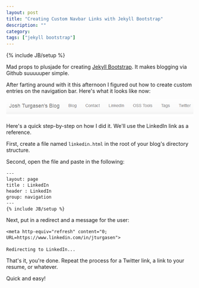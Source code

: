 ```yaml
---
layout: post
title: "Creating Custom Navbar Links with Jekyll Bootstrap"
description: ""
category: 
tags: ["jekyll bootstrap"]
---
```

{% include JB/setup %}

Mad props to plusjade for creating [Jekyll Bootstrap](http://jekyllbootstrap.com/).  It makes blogging via Github suuuuuper simple.

After farting around with it this afternoon I figured out how to create custom entries on the navigation bar.  Here's what it looks like now:

![Image not found!](/assets/2014-10-11-my-navbar.png "My Navbar")

Here's a quick step-by-step on how I did it.  We'll use the LinkedIn link as a reference.

First, create a file named ``linkedin.html`` in the root of your blog's directory structure.

Second, open the file and paste in the following:

	---
	layout: page
	title : LinkedIn
	header : LinkedIn
	group: navigation
	---
	{% include JB/setup %}

Next, put in a redirect and a message for the user:

	<meta http-equiv="refresh" content="0; URL=https://www.linkedin.com/in/jturgasen">

	Redirecting to LinkedIn...

That's it, you're done.  Repeat the process for a Twitter link, a link to your resume, or whatever.

Quick and easy!